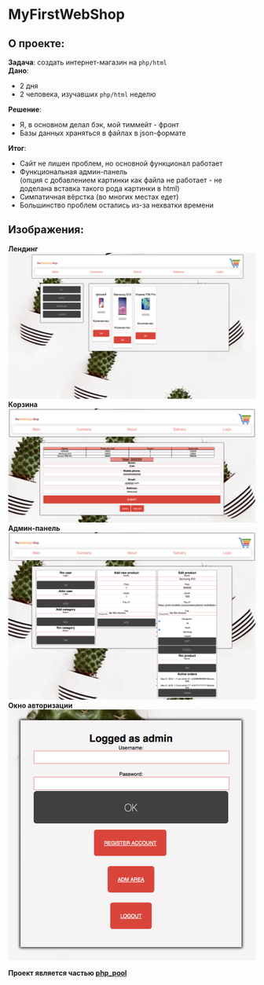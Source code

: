 # MyFirstWebShop

## О проекте:
**Задача**: создать интернет-магазин на `php/html`  
**Дано**:  
+ 2 дня  
+ 2 человека, изучавших `php/html` неделю

**Решение**:  
+ Я, в основном делал бэк, мой тиммейт - фронт  
+ Базы данных храняться в файлах в json-формате  

**Итог**:  
+ Сайт не лишен проблем, но основной функционал работает  
+ Функциональная админ-панель  
(опция с добавлением картинки как файла не работает - не доделана вставка такого рода картинки в html)  
+ Симпатичная вёрстка (во многих местах едет)  
+ Большинство проблем остались из-за нехватки времени  

## Изображения:

**Лендинг**  
![landing](https://raw.githubusercontent.com/liftchampion/MyFirstWebShop/master/imgs/land.png)
**Корзина**  
![cart](https://raw.githubusercontent.com/liftchampion/MyFirstWebShop/master/imgs/cart.png)
**Админ-панель**  
![adm](https://raw.githubusercontent.com/liftchampion/MyFirstWebShop/master/imgs/admin.png)  
**Окно авторизации**  
![login](https://raw.githubusercontent.com/liftchampion/MyFirstWebShop/master/imgs/login.png)

**Проект является частью [php_pool](https://github.com/liftchampion/php_pool)**
